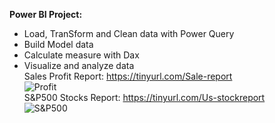 **Power BI Project:**  
  * Load, TranSform and Clean data with Power Query
  * Build Model data
  * Calculate measure with Dax
  * Visualize and analyze data  
Sales Profit Report: 
  https://tinyurl.com/Sale-report  
  ![Profit](link)  
S&P500 Stocks Report:
  https://tinyurl.com/Us-stockreport  
  ![S&P500](link)
